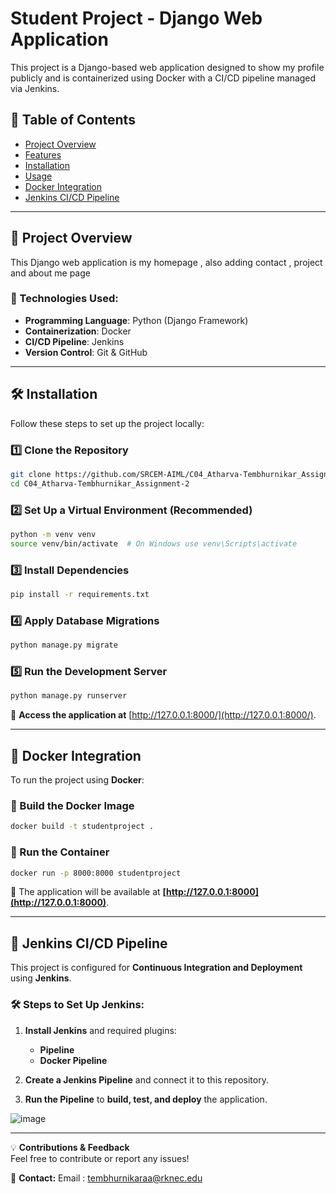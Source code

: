 # Student Project - Django Web Application

This project is a Django-based web application designed to show my profile publicly and is containerized using Docker with a CI/CD pipeline managed via Jenkins.

## 📌 Table of Contents

- [Project Overview](#project-overview)
- [Features](#features)
- [Installation](#installation)
- [Usage](#usage)
- [Docker Integration](#docker-integration)
- [Jenkins CI/CD Pipeline](#jenkins-cicd-pipeline)

---

## 🚀 Project Overview

This Django web application is my homepage , also adding contact , project and about me page

### 🔧 Technologies Used:
- **Programming Language**: Python (Django Framework)
- **Containerization**: Docker
- **CI/CD Pipeline**: Jenkins
- **Version Control**: Git & GitHub

---

## 🛠 Installation

Follow these steps to set up the project locally:

### 1️⃣ Clone the Repository  
```sh
git clone https://github.com/SRCEM-AIML/C04_Atharva-Tembhurnikar_Assignment-2.git
cd C04_Atharva-Tembhurnikar_Assignment-2
```

### 2️⃣ Set Up a Virtual Environment (Recommended)
```sh
python -m venv venv
source venv/bin/activate  # On Windows use venv\Scripts\activate
```

### 3️⃣ Install Dependencies
```sh
pip install -r requirements.txt
```

### 4️⃣ Apply Database Migrations
```sh
python manage.py migrate
```

### 5️⃣ Run the Development Server
```sh
python manage.py runserver
```
📍 **Access the application at** [http://127.0.0.1:8000/](http://127.0.0.1:8000/).

---

## 🐳 Docker Integration

To run the project using **Docker**:

### 🔹 Build the Docker Image
```sh
docker build -t studentproject .
```

### 🔹 Run the Container
```sh
docker run -p 8000:8000 studentproject
```
📍 The application will be available at **[http://127.0.0.1:8000](http://127.0.0.1:8000)**.

---

## 🔄 Jenkins CI/CD Pipeline

This project is configured for **Continuous Integration and Deployment** using **Jenkins**.

### 🛠 Steps to Set Up Jenkins:

1. **Install Jenkins** and required plugins:
   - **Pipeline**
   - **Docker Pipeline**

2. **Create a Jenkins Pipeline** and connect it to this repository.

3. **Run the Pipeline** to **build, test, and deploy** the application.

 ![image](https://github.com/user-attachments/assets/5c1e3b77-2043-4e74-88cf-283a2e951062)


---

💡 **Contributions & Feedback**  
Feel free to contribute or report any issues!

📧 **Contact:** 
Email : tembhurnikaraa@rknec.edu

